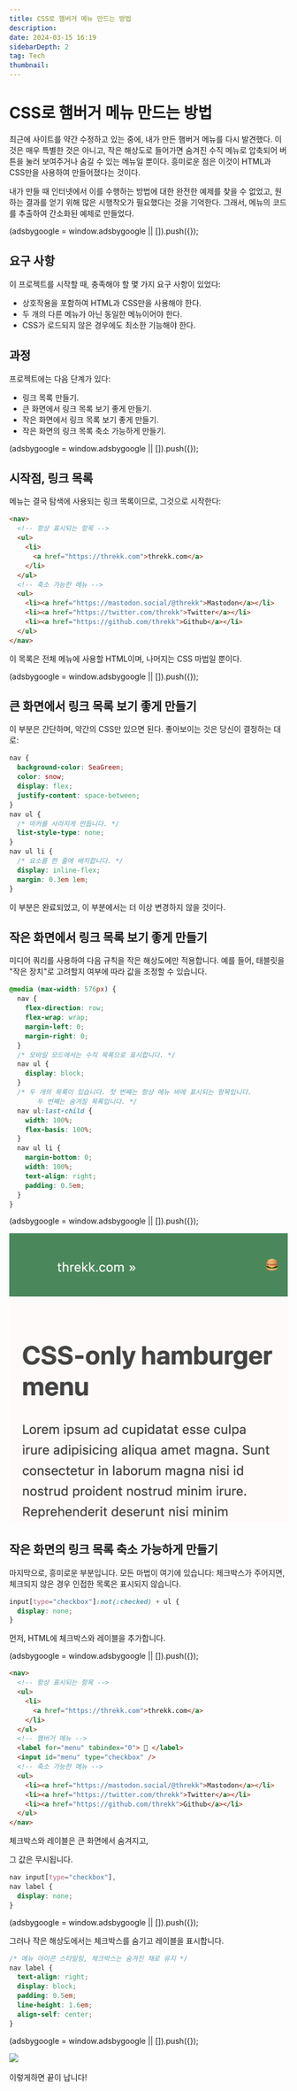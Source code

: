 ```yaml
---
title: CSS로 햄버거 메뉴 만드는 방법
description:
date: 2024-03-15 16:19
sidebarDepth: 2
tag: Tech
thumbnail:
---
```


# CSS로 햄버거 메뉴 만드는 방법

최근에 사이트를 약간 수정하고 있는 중에, 내가 만든 햄버거 메뉴를 다시 발견했다. 이것은 매우 특별한 것은 아니고, 작은 해상도로 들어가면 숨겨진 수직 메뉴로 압축되어 버튼을 눌러 보여주거나 숨길 수 있는 메뉴일 뿐이다. 흥미로운 점은 이것이 HTML과 CSS만을 사용하여 만들어졌다는 것이다.

내가 만들 때 인터넷에서 이를 수행하는 방법에 대한 완전한 예제를 찾을 수 없었고, 원하는 결과를 얻기 위해 많은 시행착오가 필요했다는 것을 기억한다. 그래서, 메뉴의 코드를 추출하여 간소화된 예제로 만들었다.

<!-- ui-log 수평형 -->

<ins class="adsbygoogle"
     style="display:block"
     data-ad-client="ca-pub-4877378276818686"
     data-ad-slot="9743150776"
     data-ad-format="auto"
     data-full-width-responsive="true"></ins>
<component is="script">
(adsbygoogle = window.adsbygoogle || []).push({});
</component>

## 요구 사항

이 프로젝트를 시작할 때, 충족해야 할 몇 가지 요구 사항이 있었다:

- 상호작용을 포함하여 HTML과 CSS만을 사용해야 한다.
- 두 개의 다른 메뉴가 아닌 동일한 메뉴이어야 한다.
- CSS가 로드되지 않은 경우에도 최소한 기능해야 한다.

## 과정

프로젝트에는 다음 단계가 있다:

- 링크 목록 만들기.
- 큰 화면에서 링크 목록 보기 좋게 만들기.
- 작은 화면에서 링크 목록 보기 좋게 만들기.
- 작은 화면의 링크 목록 축소 가능하게 만들기.

<!-- ui-log 수평형 -->

<ins class="adsbygoogle"
     style="display:block"
     data-ad-client="ca-pub-4877378276818686"
     data-ad-slot="9743150776"
     data-ad-format="auto"
     data-full-width-responsive="true"></ins>
<component is="script">
(adsbygoogle = window.adsbygoogle || []).push({});
</component>

## 시작점, 링크 목록

메뉴는 결국 탐색에 사용되는 링크 목록이므로, 그것으로 시작한다:

```html
<nav>
  <!-- 항상 표시되는 항목 -->
  <ul>
    <li>
      <a href="https://threkk.com">threkk.com</a>
    </li>
  </ul>
  <!-- 축소 가능한 메뉴 -->
  <ul>
    <li><a href="https://mastodon.social/@threkk">Mastodon</a></li>
    <li><a href="https://twitter.com/threkk">Twitter</a></li>
    <li><a href="https://github.com/threkk">Github</a></li>
  </ul>
</nav>
```

이 목록은 전체 메뉴에 사용할 HTML이며, 나머지는 CSS 마법일 뿐이다.

<!-- ui-log 수평형 -->

<ins class="adsbygoogle"
     style="display:block"
     data-ad-client="ca-pub-4877378276818686"
     data-ad-slot="9743150776"
     data-ad-format="auto"
     data-full-width-responsive="true"></ins>
<component is="script">
(adsbygoogle = window.adsbygoogle || []).push({});
</component>

## 큰 화면에서 링크 목록 보기 좋게 만들기

이 부분은 간단하며, 약간의 CSS만 있으면 된다. 좋아보이는 것은 당신이 결정하는 대로:

```css
nav {
  background-color: SeaGreen;
  color: snow;
  display: flex;
  justify-content: space-between;
}
nav ul {
  /* 마커를 사라지게 만듭니다. */
  list-style-type: none;
}
nav ul li {
  /* 요소를 한 줄에 배치합니다. */
  display: inline-flex;
  margin: 0.3em 1em;
}
```

이 부분은 완료되었고, 이 부분에서는 더 이상 변경하지 않을 것이다.

## 작은 화면에서 링크 목록 보기 좋게 만들기

미디어 쿼리를 사용하여 다음 규칙을 작은 해상도에만 적용합니다. 예를 들어, 태블릿을 "작은 장치"로 고려할지 여부에 따라 값을 조정할 수 있습니다.

```css
@media (max-width: 576px) {
  nav {
    flex-direction: row;
    flex-wrap: wrap;
    margin-left: 0;
    margin-right: 0;
  }
  /* 모바일 모드에서는 수직 목록으로 표시합니다. */
  nav ul {
    display: block;
  }
  /* 두 개의 목록이 있습니다. 첫 번째는 항상 메뉴 바에 표시되는 항목입니다.
       두 번째는 숨겨질 목록입니다. */
  nav ul:last-child {
    width: 100%;
    flex-basis: 100%;
  }
  nav ul li {
    margin-bottom: 0;
    width: 100%;
    text-align: right;
    padding: 0.5em;
  }
}
```

<!-- ui-log 수평형 -->

<ins class="adsbygoogle"
     style="display:block"
     data-ad-client="ca-pub-4877378276818686"
     data-ad-slot="9743150776"
     data-ad-format="auto"
     data-full-width-responsive="true"></ins>
<component is="script">
(adsbygoogle = window.adsbygoogle || []).push({});
</component>

<img src="./img/How-to-make-a-CSS-only-hamburger-menu_0.png" />

## 작은 화면의 링크 목록 축소 가능하게 만들기

마지막으로, 흥미로운 부분입니다. 모든 마법이 여기에 있습니다: 체크박스가 주어지면, 체크되지 않은 경우 인접한 목록은 표시되지 않습니다.

```css
input[type="checkbox"]:not(:checked) + ul {
  display: none;
}
```

먼저, HTML에 체크박스와 레이블을 추가합니다.

<!-- ui-log 수평형 -->

<ins class="adsbygoogle"
     style="display:block"
     data-ad-client="ca-pub-4877378276818686"
     data-ad-slot="9743150776"
     data-ad-format="auto"
     data-full-width-responsive="true"></ins>
<component is="script">
(adsbygoogle = window.adsbygoogle || []).push({});
</component>

```html
<nav>
  <!-- 항상 표시되는 항목 -->
  <ul>
    <li>
      <a href="https://threkk.com">threkk.com</a>
    </li>
  </ul>
  <!-- 햄버거 메뉴 -->
  <label for="menu" tabindex="0"> 🍔 </label>
  <input id="menu" type="checkbox" />
  <!-- 축소 가능한 메뉴 -->
  <ul>
    <li><a href="https://mastodon.social/@threkk">Mastodon</a></li>
    <li><a href="https://twitter.com/threkk">Twitter</a></li>
    <li><a href="https://github.com/threkk">Github</a></li>
  </ul>
</nav>
```

체크박스와 레이블은 큰 화면에서 숨겨지고,

그 값은 무시됩니다.

```css
nav input[type="checkbox"],
nav label {
  display: none;
}
```

<!-- ui-log 수평형 -->

<ins class="adsbygoogle"
     style="display:block"
     data-ad-client="ca-pub-4877378276818686"
     data-ad-slot="9743150776"
     data-ad-format="auto"
     data-full-width-responsive="true"></ins>
<component is="script">
(adsbygoogle = window.adsbygoogle || []).push({});
</component>

그러나 작은 해상도에서는 체크박스를 숨기고 레이블을 표시합니다.

```css
/* 메뉴 아이콘 스타일링, 체크박스는 숨겨진 채로 유지 */
nav label {
  text-align: right;
  display: block;
  padding: 0.5em;
  line-height: 1.6em;
  align-self: center;
}
```

<!-- ui-log 수평형 -->

<ins class="adsbygoogle"
     style="display:block"
     data-ad-client="ca-pub-4877378276818686"
     data-ad-slot="9743150776"
     data-ad-format="auto"
     data-full-width-responsive="true"></ins>
<component is="script">
(adsbygoogle = window.adsbygoogle || []).push({});
</component>

<img src="https://miro.medium.com/v2/resize:fit:640/1*yRRvaU-uG1aNW7M9OvzZdg.gif" />

이렇게하면 끝이 납니다!
